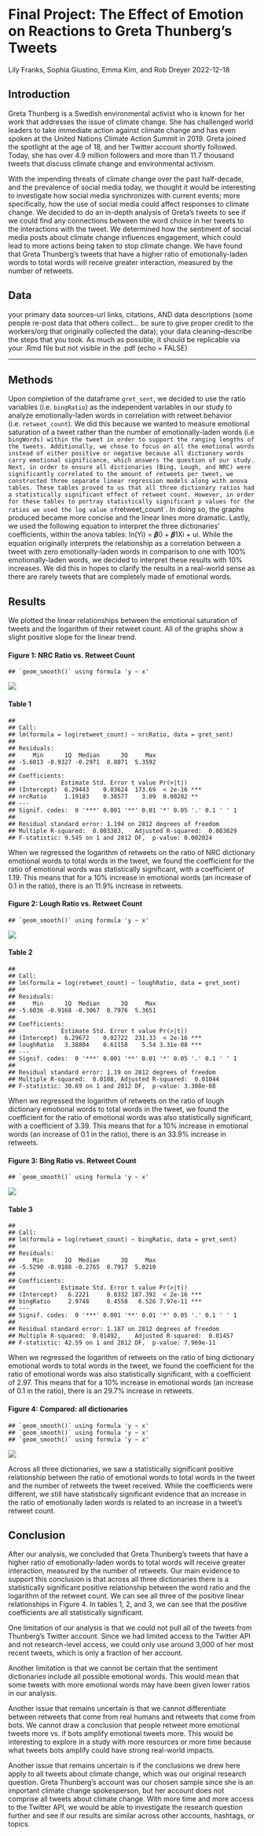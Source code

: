 Final Project: The Effect of Emotion on Reactions to Greta Thunberg’s
Tweets
================
Lily Franks, Sophia Giustino, Emma Kim, and Rob Dreyer
2022-12-18

## Introduction

Greta Thunberg is a Swedish environmental activist who is known for her
work that addresses the issue of climate change. She has challenged
world leaders to take immediate action against climate change and has
even spoken at the United Nations Climate Action Summit in 2019. Greta
joined the spotlight at the age of 18, and her Twitter account shortly
followed. Today, she has over 4.9 million followers and more than 11.7
thousand tweets that discuss climate change and environmental activism.

With the impending threats of climate change over the past half-decade,
and the prevalence of social media today, we thought it would be
interesting to investigate how social media synchronizes with current
events; more specifically, how the use of social media could affect
responses to climate change. We decided to do an in-depth analysis of
Greta’s tweets to see if we could find any connections between the word
choice in her tweets to the interactions with the tweet. We determined
how the sentiment of social media posts about climate change influences
engagement, which could lead to more actions being taken to stop climate
change. We have found that Greta Thunberg’s tweets that have a higher
ratio of emotionally-laden words to total words will receive greater
interaction, measured by the number of retweets.

## Data

your primary data sources–url links, citations, AND data descriptions
(some people re-post data that others collect… be sure to give proper
credit to the workers/org that originally collected the data); your data
cleaning–describe the steps that you took. As much as possible, it
should be replicable via your .Rmd file but not visible in the .pdf
(echo = FALSE)

------------------------------------------------------------------------

## Methods

Upon completion of the dataframe `gret_sent`, we decided to use the
ratio variables (i.e. `bingRatio`) as the independent variables in our
study to analyze emotionally-laden words in correlation with retweet
behavior (i.e. `retweet_count`). We did this because we wanted to
measure emotional saturation of a tweet rather than the number of
emotionally-laden words (i.e
`bingWords) within the tweet in order to support the ranging lengths of the tweets. Additionally, we chose to focus on all the emotional words instead of either positive or negative because all dictionary words carry emotional significance, which answers the question of our study.  Next, in order to ensure all dictionaries (Bing, Lough, and NRC) were significantly correlated to the amount of retweets per tweet, we constructed three separate linear regression models along with anova tables. These tables proved to us that all three dictionary ratios had a statistically significant effect of retweet count. However, in order for these tables to portray statistically significant p values for the ratios we used the log value of`retweet_count\`.
In doing so, the graphs produced became more concise and the linear
lines more dramatic. Lastly, we used the following equation to interpret
the three dictionaries’ coefficients, within the anova tables: ln(Yi) =
𝜷0 + 𝜷1Xi + ui. While the equation originally interprets the
relationship as a correlation between a tweet with zero
emotionally-laden words in comparison to one with 100% emotionally-laden
words, we decided to interpret these results with 10% increases. We did
this in hopes to clarify the results in a real-world sense as there are
rarely tweets that are completely made of emotional words.

## Results

We plotted the linear relationships between the emotional saturation of
tweets and the logarithm of their retweet count. All of the graphs show
a slight positive slope for the linear trend.

#### Figure 1: NRC Ratio vs. Retweet Count

    ## `geom_smooth()` using formula 'y ~ x'

![](README_files/figure-gfm/nrc%20graph-1.png)<!-- -->

#### Table 1

    ## 
    ## Call:
    ## lm(formula = log(retweet_count) ~ nrcRatio, data = gret_sent)
    ## 
    ## Residuals:
    ##     Min      1Q  Median      3Q     Max 
    ## -5.6013 -0.9327 -0.2971  0.8071  5.3592 
    ## 
    ## Coefficients:
    ##             Estimate Std. Error t value Pr(>|t|)    
    ## (Intercept)  6.29443    0.03624  173.69  < 2e-16 ***
    ## nrcRatio     1.19183    0.38577    3.09  0.00202 ** 
    ## ---
    ## Signif. codes:  0 '***' 0.001 '**' 0.01 '*' 0.05 '.' 0.1 ' ' 1
    ## 
    ## Residual standard error: 1.194 on 2812 degrees of freedom
    ## Multiple R-squared:  0.003383,   Adjusted R-squared:  0.003029 
    ## F-statistic: 9.545 on 1 and 2812 DF,  p-value: 0.002024

When we regressed the logarithm of retweets on the ratio of NRC
dictionary emotional words to total words in the tweet, we found the
coefficient for the ratio of emotional words was statistically
significant, with a coefficient of 1.19. This means that for a 10%
increase in emotional words (an increase of 0.1 in the ratio), there is
an 11.9% increase in retweets.

#### Figure 2: Lough Ratio vs. Retweet Count

    ## `geom_smooth()` using formula 'y ~ x'

![](README_files/figure-gfm/lough%20graph-1.png)<!-- -->

#### Table 2

    ## 
    ## Call:
    ## lm(formula = log(retweet_count) ~ loughRatio, data = gret_sent)
    ## 
    ## Residuals:
    ##     Min      1Q  Median      3Q     Max 
    ## -5.6036 -0.9168 -0.3067  0.7976  5.3651 
    ## 
    ## Coefficients:
    ##             Estimate Std. Error t value Pr(>|t|)    
    ## (Intercept)  6.29672    0.02722  231.33  < 2e-16 ***
    ## loughRatio   3.38804    0.61158    5.54 3.31e-08 ***
    ## ---
    ## Signif. codes:  0 '***' 0.001 '**' 0.01 '*' 0.05 '.' 0.1 ' ' 1
    ## 
    ## Residual standard error: 1.19 on 2812 degrees of freedom
    ## Multiple R-squared:  0.0108, Adjusted R-squared:  0.01044 
    ## F-statistic: 30.69 on 1 and 2812 DF,  p-value: 3.308e-08

When we regressed the logarithm of retweets on the ratio of lough
dictionary emotional words to total words in the tweet, we found the
coefficient for the ratio of emotional words was also statistically
significant, with a coefficient of 3.39. This means that for a 10%
increase in emotional words (an increase of 0.1 in the ratio), there is
an 33.9% increase in retweets.

#### Figure 3: Bing Ratio vs. Retweet Count

    ## `geom_smooth()` using formula 'y ~ x'

![](README_files/figure-gfm/bing%20graph-1.png)<!-- -->

#### Table 3

    ## 
    ## Call:
    ## lm(formula = log(retweet_count) ~ bingRatio, data = gret_sent)
    ## 
    ## Residuals:
    ##     Min      1Q  Median      3Q     Max 
    ## -5.5290 -0.9188 -0.2765  0.7917  5.0210 
    ## 
    ## Coefficients:
    ##             Estimate Std. Error t value Pr(>|t|)    
    ## (Intercept)   6.2221     0.0332 187.392  < 2e-16 ***
    ## bingRatio     2.9748     0.4558   6.526 7.97e-11 ***
    ## ---
    ## Signif. codes:  0 '***' 0.001 '**' 0.01 '*' 0.05 '.' 0.1 ' ' 1
    ## 
    ## Residual standard error: 1.187 on 2812 degrees of freedom
    ## Multiple R-squared:  0.01492,    Adjusted R-squared:  0.01457 
    ## F-statistic: 42.59 on 1 and 2812 DF,  p-value: 7.969e-11

When we regressed the logarithm of retweets on the ratio of bing
dictionary emotional words to total words in the tweet, we found the
coefficient for the ratio of emotional words was also statistically
significant, with a coefficient of 2.97. This means that for a 10%
increase in emotional words (an increase of 0.1 in the ratio), there is
an 29.7% increase in retweets.

#### Figure 4: Compared: all dictionaries

    ## `geom_smooth()` using formula 'y ~ x'
    ## `geom_smooth()` using formula 'y ~ x'
    ## `geom_smooth()` using formula 'y ~ x'

![](README_files/figure-gfm/combined%20plot-1.png)<!-- -->

Across all three dictionaries, we saw a statistically significant
positive relationship between the ratio of emotional words to total
words in the tweet and the number of retweets the tweet received. While
the coefficients were different, we still have statistically significant
evidence that an increase in the ratio of emotionally laden words is
related to an increase in a tweet’s retweet count.

## Conclusion

After our analysis, we concluded that Greta Thunberg’s tweets that have
a higher ratio of emotionally-laden words to total words will receive
greater interaction, measured by the number of retweets. Our main
evidence to support this conclusion is that across all three
dictionaries there is a statistically significant positive relationship
between the word ratio and the logarithm of the retweet count. We can
see all three of the positive linear relationships in Figure 4. In
tables 1, 2, and 3, we can see that the positive coefficients are all
statistically significant.

One limitation of our analysis is that we could not pull all of the
tweets from Thunberg’s Twitter account. Since we had limited access to
the Twitter API and not research-level access, we could only use around
3,000 of her most recent tweets, which is only a fraction of her
account.

Another limitation is that we cannot be certain that the sentiment
dictionaries include all possible emotional words. This would mean that
some tweets with more emotional words may have been given lower ratios
in our analysis.

Another issue that remains uncertain is that we cannot differentiate
between retweets that come from real humans and retweets that come from
bots. We cannot draw a conclusion that people retweet more emotional
tweets more vs. if bots amplify emotional tweets more. This would be
interesting to explore in a study with more resources or more time
because what tweets bots amplify could have strong real-world impacts.

Another issue that remains uncertain is if the conclusions we drew here
apply to all tweets about climate change, which was our original
research question. Greta Thunberg’s account was our chosen sample since
she is an important climate change spokesperson, but her account does
not comprise all tweets about climate change. With more time and more
access to the Twitter API, we would be able to investigate the research
question further and see if our results are similar across other
accounts, hashtags, or topics.
